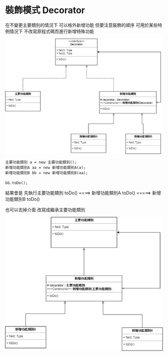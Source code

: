 # 裝飾模式 Decorator

在不變更主要類別的情況下 可以格外新增功能 但要注意裝飾的順序
可用於某些特例情況下 不改寫原程式碼而進行新增特殊功能

![image](https://github.com/escc1122/design-pattern/blob/master/new/6_Decorator/Decorator.jpg)



    主要功能類別 a = new 主要功能類別();
    新增功能類別A aa = new 新增功能類別A(a);
    新增功能類別B bb = new 新增功能類別B(aa);
  
    bb.toDo();

結果會是 先執行主要功能類別 toDo() ====> 新增功能類別A toDo() =====> 新增功能類別B toDo()





也可以去掉介面 改寫成繼承主要功能類別

![image](https://github.com/escc1122/design-pattern/blob/master/new/6_Decorator/Decorator2.jpg)
